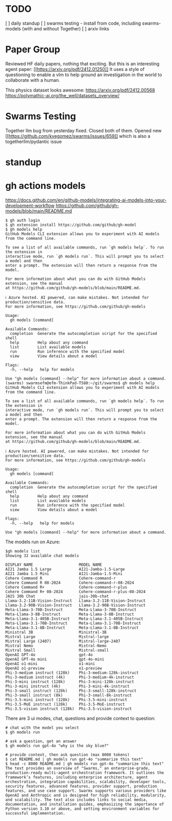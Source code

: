 # TODO
[ ] daily standup
[ ] swarms testing - install from code, including swarms-models (with and without Together)
[ ] arxiv links

# Paper Group
Reviewed HF daily papers, nothing that exciting. But this is an interesting agent paper: [[https://arxiv.org/pdf/2412.01250]] It uses a style of questioning to enable a vlm to help ground an investigation in the world to collaborate with a human.

This physics dataset looks awesome: https://arxiv.org/pdf/2412.00568 https://polymathic-ai.org/the_well/datasets_overview/
# Swarms Testing
Together llm bug from yesterday fixed. Closed both of them.
Opened new [[https://github.com/kyegomez/swarms/issues/659]] which is also a togetherllm/pydantic issue

# standup

# gh actions models
https://docs.github.com/en/github-models/integrating-ai-models-into-your-development-workflow
https://github.com/github/gh-models/blob/main/README.md
```
$ gh auth login
$ gh extension install https://github.com/github/gh-model
$ gh models help
GitHub Models CLI extension allows you to experiment with AI models from the command line.

To see a list of all available commands, run `gh models help`. To run the extension in
interactive mode, run `gh models run`. This will prompt you to select a model and then
enter a prompt. The extension will then return a response from the model.

For more information about what you can do with GitHub Models extension, see the manual
at https://github.com/github/gh-models/blob/main/README.md.

ℹ︎ Azure hosted. AI powered, can make mistakes. Not intended for production/sensitive data.
For more information, see https://github.com/github/gh-models

Usage:
  gh models [command]

Available Commands:
  completion  Generate the autocompletion script for the specified shell
  help        Help about any command
  list        List available models
  run         Run inference with the specified model
  view        View details about a model

Flags:
  -h, --help   help for models

Use "gh models [command] --help" for more information about a command.
(swarms) swarmsefm@efm-ThinkPad-T580:~/git/swarms$ gh models help
GitHub Models CLI extension allows you to experiment with AI models from the command line.

To see a list of all available commands, run `gh models help`. To run the extension in
interactive mode, run `gh models run`. This will prompt you to select a model and then
enter a prompt. The extension will then return a response from the model.

For more information about what you can do with GitHub Models extension, see the manual
at https://github.com/github/gh-models/blob/main/README.md.

ℹ︎ Azure hosted. AI powered, can make mistakes. Not intended for production/sensitive data.
For more information, see https://github.com/github/gh-models

Usage:
  gh models [command]

Available Commands:
  completion  Generate the autocompletion script for the specified shell
  help        Help about any command
  list        List available models
  run         Run inference with the specified model
  view        View details about a model

Flags:
  -h, --help   help for models

Use "gh models [command] --help" for more information about a command.
```

The models run on Azure:
```
$gh models list
Showing 32 available chat models

DISPLAY NAME                    MODEL NAME
AI21 Jamba 1.5 Large            AI21-Jamba-1.5-Large
AI21 Jamba 1.5 Mini             AI21-Jamba-1.5-Mini
Cohere Command R                Cohere-command-r
Cohere Command R 08-2024        Cohere-command-r-08-2024
Cohere Command R+               Cohere-command-r-plus
Cohere Command R+ 08-2024       Cohere-command-r-plus-08-2024
JAIS 30b Chat                   jais-30b-chat
Llama-3.2-11B-Vision-Instruct   Llama-3.2-11B-Vision-Instruct
Llama-3.2-90B-Vision-Instruct   Llama-3.2-90B-Vision-Instruct
Meta-Llama-3-70B-Instruct       Meta-Llama-3-70B-Instruct
Meta-Llama-3-8B-Instruct        Meta-Llama-3-8B-Instruct
Meta-Llama-3.1-405B-Instruct    Meta-Llama-3.1-405B-Instruct
Meta-Llama-3.1-70B-Instruct     Meta-Llama-3.1-70B-Instruct
Meta-Llama-3.1-8B-Instruct      Meta-Llama-3.1-8B-Instruct
Ministral 3B                    Ministral-3B
Mistral Large                   Mistral-large
Mistral Large (2407)            Mistral-large-2407
Mistral Nemo                    Mistral-Nemo
Mistral Small                   Mistral-small
OpenAI GPT-4o                   gpt-4o
OpenAI GPT-4o mini              gpt-4o-mini
OpenAI o1-mini                  o1-mini
OpenAI o1-preview               o1-preview
Phi-3-medium instruct (128k)    Phi-3-medium-128k-instruct
Phi-3-medium instruct (4k)      Phi-3-medium-4k-instruct
Phi-3-mini instruct (128k)      Phi-3-mini-128k-instruct
Phi-3-mini instruct (4k)        Phi-3-mini-4k-instruct
Phi-3-small instruct (128k)     Phi-3-small-128k-instruct
Phi-3-small instruct (8k)       Phi-3-small-8k-instruct
Phi-3.5-mini instruct (128k)    Phi-3.5-mini-instruct
Phi-3.5-MoE instruct (128k)     Phi-3.5-MoE-instruct
Phi-3.5-vision instruct (128k)  Phi-3.5-vision-instruct
```

There are 3 ui modes, chat, questions and provide context to question:
```
# chat with the model you select
$ gh models run  

# ask a question, get an answer
$ gh models run gpt-4o "why is the sky blue?"

# provide context, then ask question (max 8000 tokens)
$ cat README.md | gh models run gpt-4o "summarize this text"
$ head -c 8000 README.md | gh models run gpt-4o "summarize this text"
The text provides an overview of "Swarms," an enterprise-grade, production-ready multi-agent orchestration framework. It outlines the framework’s features, including enterprise architecture, agent orchestration, integration capabilities, scalability, developer tools, security features, advanced features, provider support, production features, and use case support. Swarms supports various providers like OpenAI and Anthropic and is designed for high reliability, modularity, and scalability. The text also includes links to social media, documentation, and installation guides, emphasizing the importance of Python version 3.10 or above, and setting environment variables for successful implementation.
```